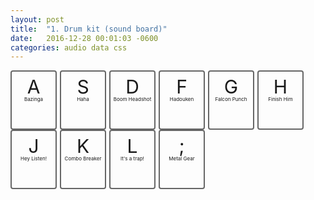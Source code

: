```yaml
---
layout: post
title:  "1. Drum kit (sound board)"
date:   2016-12-28 00:01:03 -0600
categories: audio data css
---
```


<style type="text/css">
	.key {
		width: 70px;
		height: 70px;
		font-size: 30px;
		border-radius: 4px;
		border: 2px solid #666;
		text-align: center;
		float: left;
		margin-right: 5px;
		padding-top: 0.7em;
		transition: all 0.1s;
		line-height: 1em;
	}
	.letter {
		display: block;
		line-height: 0.25em;
	}
	.sound {
		font-size: 8px;
		display: inline-block;

	}
	.playing {
		transform: scale(1.1);
		border-color: #fbdb65;
		font-size: 34px;
	}

</style>
<div class="keys">
	<div class="key" data-key="65">
		<span class="letter">A</span>
		<span class="sound">Bazinga</span>
	</div>
	<div class="key" data-key="83">
		<span class="letter">S</span>
		<span class="sound">Haha</span>
	</div>
	<div class="key" data-key="68">
		<span class="letter">D</span>
		<span class="sound">Boom Headshot</span>
	</div>
	<div class="key" data-key="70">
		<span class="letter">F</span>
		<span class="sound">Hadouken</span>
	</div>
	<div class="key" data-key="71">
		<span class="letter">G</span>
		<span class="sound">Falcon Punch</span>
	</div>
	<div class="key" data-key="72">
		<span class="letter">H</span>
		<span class="sound">Finish Him</span>
	</div>
	<div class="key" data-key="74">
		<span class="letter">J</span>
		<span class="sound">Hey Listen!</span>
	</div>
	<div class="key" data-key="75">
		<span class="letter">K</span>
		<span class="sound">Combo Breaker</span>
	</div>
	<div class="key" data-key="76">
		<span class="letter">L</span>
		<span class="sound">It's a trap!</span>
	</div>
	<div class="key" data-key="186">
		<span class="letter">;</span>
		<span class="sound">Metal Gear</span>
	</div>
</div>

<audio src="https://www.myinstants.com/media/sounds/bazinga.swf.mp3" data-key="65"></audio>
<audio src="https://www.myinstants.com/media/sounds/haha.swf.mp3" data-key="83"></audio>
<audio src="https://www.myinstants.com/media/sounds/boomheadshot.swf.mp3" data-key="68"></audio>
<audio src="https://www.myinstants.com/media/sounds/hadouken.mp3" data-key="70"></audio>
<audio src="https://www.myinstants.com/media/sounds/falconpunch.swf.mp3" data-key="71"></audio>
<audio src="https://www.myinstants.com/media/sounds/finishhim.swf.mp3" data-key="72"></audio>
<audio src="https://www.myinstants.com/media/sounds/hey_listen.mp3" data-key="74"></audio>
<audio src="https://www.myinstants.com/media/sounds/combobreaker.mp3" data-key="75"></audio>
<audio src="https://www.myinstants.com/media/sounds/itsatrap.swf.mp3" data-key="76"></audio>
<audio src="https://www.myinstants.com/media/sounds/tindeck_1.mp3" data-key="186"></audio>

<script>

	function activateKey(e) {
		var audio = document.querySelector("audio[data-key=\"" + e.keyCode + "\"]");
		var key = document.querySelector(".key[data-key=\"" + e.keyCode + "\"]");
		if (!audio) {
			return;
		} // skip no audio.
		audio.currentTime = 0; // rewind audio.
		audio.play(); // play audio.

		// Add classes.
		key.classList.add("playing");
	}

	function removeTransition(e) {
		if (e.propertyName !== 'transform') return; // skip if not transform
		this.classList.remove("playing");
	}

	var keys = document.querySelectorAll(".key");
	keys.forEach(function (key) {
		return key.addEventListener("transitionend", removeTransition);
	});
	window.addEventListener('keydown', activateKey);
	
</script>

